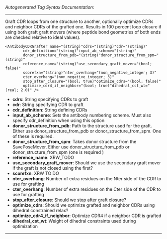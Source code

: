 _Autogenerated Tag Syntax Documentation:_

---
Graft CDR loops from one structure to another, optionally optimize CDRs and neighbor CDRs of the grafted one. Results in 100 percent loop closure if using both graft graft movers (where peptide bond geometries of both ends are checked relative to ideal values).

```
<AntibodyCDRGrafter name="(string)"cdrs="(string)"cdr="(string)"
        cdr_definition="(string)"input_ab_scheme="(string)"
        donor_structure_from_pdb="(string)"donor_structure_from_spm="(string)"
        reference_name="(string)"use_secondary_graft_mover="(bool; false)"
        scorefxn="(string)"nter_overhang="(non_negative_integer; 3)"
        cter_overhang="(non_negative_integer; 3)"
        stop_after_closure="(bool; true)"optimize_cdrs="(bool; false)"
        optimize_cdr4_if_neighbor="(bool; true)"dihedral_cst_wt="(real; 2.0)" />
```

-   **cdrs**: String specifying CDRs to graft
-   **cdr**: String specifying CDR to graft
-   **cdr_definition**: String defining CDRs
-   **input_ab_scheme**: Sets the antibody numbering scheme. Must also specify cdr_definition when using this option
-   **donor_structure_from_pdb**: Path to the structure used for the graft. Either use donor_structure_from_pdb or donor_structure_from_spm. One of these is required.
-   **donor_structure_from_spm**: Takes donor structure from the SavePoseMover. Either use donor_structure_from_pdb or donor_structure_from_spm (one is required )
-   **reference_name**: XRW_TODO
-   **use_secondary_graft_mover**: Should we use the secondary graft mover if the graft is not closed using the first?
-   **scorefxn**: XRW TO DO
-   **nter_overhang**: Number of extra residues on the Nter side of the CDR to use for grafting
-   **cter_overhang**: Number of extra residues on the Cter side of the CDR to use for grafting
-   **stop_after_closure**: Should we stop after graft closure?
-   **optimize_cdrs**: Should we optimize grafted and neighbor CDRs using dihedral constrained relax?
-   **optimize_cdr4_if_neighbor**: Optimize CDR4 if a neighbor CDR is grafted
-   **dihedral_cst_wt**: Weight of dihedral constraints used during optimization

---
